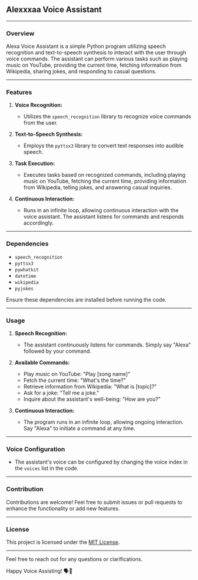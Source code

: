 ## Alexxxaa Voice Assistant

---

### Overview

Alexa Voice Assistant is a simple Python program utilizing speech recognition and text-to-speech synthesis to interact with the user through voice commands. The assistant can perform various tasks such as playing music on YouTube, providing the current time, fetching information from Wikipedia, sharing jokes, and responding to casual questions.

---

### Features

1. **Voice Recognition:**
   - Utilizes the `speech_recognition` library to recognize voice commands from the user.

2. **Text-to-Speech Synthesis:**
   - Employs the `pyttsx3` library to convert text responses into audible speech.

3. **Task Execution:**
   - Executes tasks based on recognized commands, including playing music on YouTube, fetching the current time, providing information from Wikipedia, telling jokes, and answering casual inquiries.

4. **Continuous Interaction:**
   - Runs in an infinite loop, allowing continuous interaction with the voice assistant. The assistant listens for commands and responds accordingly.

---

### Dependencies

- `speech_recognition`
- `pyttsx3`
- `pywhatkit`
- `datetime`
- `wikipedia`
- `pyjokes`

Ensure these dependencies are installed before running the code.

---

### Usage

1. **Speech Recognition:**
   - The assistant continuously listens for commands. Simply say "Alexa" followed by your command.

2. **Available Commands:**
   - Play music on YouTube: "Play [song name]"
   - Fetch the current time: "What's the time?"
   - Retrieve information from Wikipedia: "What is [topic]?"
   - Ask for a joke: "Tell me a joke."
   - Inquire about the assistant's well-being: "How are you?"

3. **Continuous Interaction:**
   - The program runs in an infinite loop, allowing ongoing interaction. Say "Alexa" to initiate a command at any time.

---

### Voice Configuration

- The assistant's voice can be configured by changing the voice index in the `voices` list in the code.

---

### Contribution

Contributions are welcome! Feel free to submit issues or pull requests to enhance the functionality or add new features.

---

### License

This project is licensed under the [MIT License](LICENSE).

--- 

Feel free to reach out for any questions or clarifications.

Happy Voice Assisting! 🗣🤖
